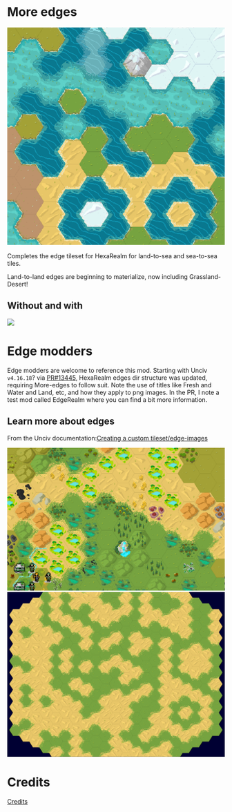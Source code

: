 # More edges

![](preview.png)

Completes the edge tileset for HexaRealm for land-to-sea and sea-to-sea tiles.

Land-to-land edges are beginning to materialize, now including Grassland-Desert!

## Without and with

![](https://github.com/hackedpassword/Unciv-Assets/blob/main/Images/More%20Edges/compare_demo.png)


# Edge modders

Edge modders are welcome to reference this mod. Starting with Unciv `v4.16.18`? via [PR#13445](https://github.com/yairm210/Unciv/pull/13445), HexaRealm edges dir structure was updated, requiring More-edges to follow suit. Note the use of titles like Fresh and Water and Land, etc, and how they apply to png images. In the PR, I note a test mod called EdgeRealm where you can find a bit more information.

## Learn more about edges

From the Unciv documentation:[Creating a custom tileset/edge-images](https://yairm210.github.io/Unciv/Modders/Creating-a-custom-tileset/#edge-images)


![](https://github.com/hackedpassword/Unciv-Assets/blob/main/Images/More%20Edges/grassland-desert_demo.png)
![](https://github.com/hackedpassword/Unciv-Assets/blob/main/Images/More%20Edges/grassland-desert_demo2.png)

# Credits

[Credits](Credits.md)
